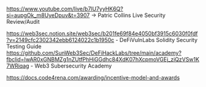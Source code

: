 https://www.youtube.com/live/b7lU7yyHK6Q?si=aupgOk_m8UyeDpuv&t=3907 -> Patric Collins Live Security Review/Audit

https://web3sec.notion.site/web3sec/b201fe69f84e4050bf3915c6030f0fdf?v=2149cfc2302342ebb6124022c1b1950c - DeFiVulnLabs Solidity Security Testing Guide
https://github.com/SunWeb3Sec/DeFiHackLabs/tree/main/academy?fbclid=IwAR0xGNBMZg1nZUtfPhHiGGdhc84XdK07hXcpmoVGEj_ziQzVSw1K7WRiqag - Web3 Subersecurity Academy

https://docs.code4rena.com/awarding/incentive-model-and-awards
